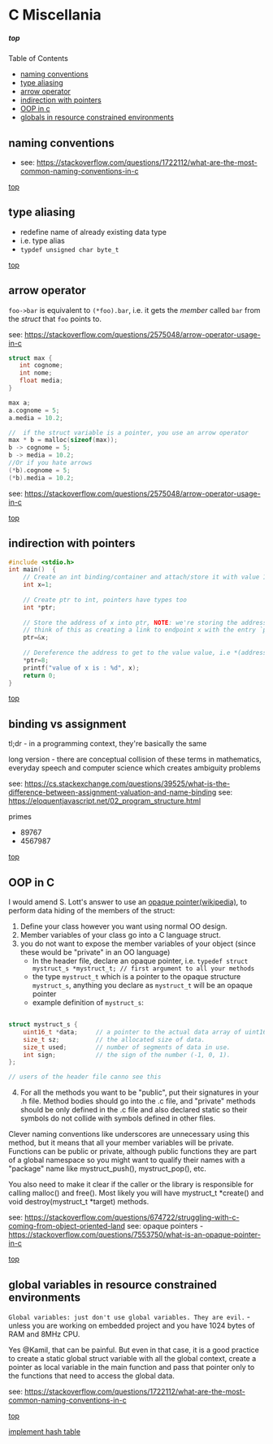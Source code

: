 # C Miscellania

##### top

Table of Contents
- [naming conventions](#naming-conventions)
- [type aliasing](#type-aliasing)
- [arrow operator](#arrow-operator)
- [indirection with pointers](#indirection-with-pointers)
- [OOP in c](#oop-in-c)
- [globals in resource constrained environments](#global-variables-in-resource-constrained-environments)

## naming conventions 
- see: https://stackoverflow.com/questions/1722112/what-are-the-most-common-naming-conventions-in-c

[top](#top)

## type aliasing
- redefine name of already existing data type
- i.e. type alias
- `typdef unsigned char byte_t`

[top](#top)

## arrow operator
`foo->bar` is equivalent to `(*foo).bar`, i.e. it gets the *member* called `bar` from the *struct* that `foo` points to.

see: https://stackoverflow.com/questions/2575048/arrow-operator-usage-in-c

```c
struct max {
   int cognome;
   int nome;
   float media;
}

max a;
a.cognome = 5;
a.media = 10.2;

//  if the struct variable is a pointer, you use an arrow operator
max * b = malloc(sizeof(max));
b -> cognome = 5;
b -> media = 10.2;
//Or if you hate arrows
(*b).cognome = 5;
(*b).media = 10.2;
```
see: https://stackoverflow.com/questions/2575048/arrow-operator-usage-in-c

[top](#top)

## indirection with pointers

```c
#include <stdio.h>  
int main()  {  
    // Create an int binding/container and attach/store it with value 1
    int x=1;
    
    // Create ptr to int, pointers have types too
    int *ptr;
    
    // Store the address of x into ptr, NOTE: we're storing the address which is distinct from the value
    // think of this as creating a link to endpoint x with the entry `ptr`
    ptr=&x;
    
    // Dereference the address to get to the value value, i.e *(address) -> value
    *ptr=8;
    printf("value of x is : %d", x);  
    return 0;
}
```

[top](#top)

## binding vs assignment

tl;dr - in a programming context, they're basically the same

long version - there are conceptual collision of these terms in mathematics, everyday speech and computer science which creates ambiguity problems

see: https://cs.stackexchange.com/questions/39525/what-is-the-difference-between-assignment-valuation-and-name-binding
see: https://eloquentjavascript.net/02_program_structure.html

primes
- 89767
- 4567987

[top](#top)

## OOP in C

I would amend S. Lott's answer to use an [opaque pointer(wikipedia)](http://en.wikipedia.org/wiki/Opaque_pointer#C), to perform data hiding of the members of the struct:

1. Define your class however you want using normal OO design.
2. Member variables of your class go into a C language struct.
3. you do not want to expose the member variables of your object (since these would be "private" in an OO language)
    - In the header file, declare an opaque pointer, i.e. `typedef struct mystruct_s *mystruct_t; // first argument to all your methods`
    - the  type `mystruct_t` which is a pointer to the opaque structure `mystruct_s`, anything you declare as `mystruct_t` will be an opaque pointer
    - example definition of `mystruct_s`:
```c

struct mystruct_s {
    uint16_t *data;     // a pointer to the actual data array of uint16_t.
    size_t sz;          // the allocated size of data.
    size_t used;        // number of segments of data in use.
    int sign;           // the sign of the number (-1, 0, 1).
};

// users of the header file canno see this
   ```
4. For all the methods you want to be "public", put their signatures in your .h file. Method bodies should go into the .c file, and "private" methods should be only defined in the .c file and also declared static so their symbols do not collide with symbols defined in other files.

Clever naming conventions like underscores are unnecessary using this method, but it means that all your member variables will be private. Functions can be public or private, although public functions they are part of a global namespace so you might want to qualify their names with a "package" name like mystruct_push(), mystruct_pop(), etc.

You also need to make it clear if the caller or the library is responsible for calling malloc() and free(). Most likely you will have mystruct_t *create() and void destroy(mystruct_t *target) methods.

see: https://stackoverflow.com/questions/674722/struggling-with-c-coming-from-object-oriented-land
see: opaque pointers - https://stackoverflow.com/questions/7553750/what-is-an-opaque-pointer-in-c

[top](#top)

## global variables in resource constrained environments

`Global variables: just don't use global variables. They are evil.` - unless you are working on embedded project and you have 1024 bytes of RAM and 8MHz CPU.

Yes @Kamil, that can be painful. But even in that case, it is a good practice to create a static global struct variable with all the global context, create a pointer as local variable in the main function and pass that pointer only to the functions that need to access the global data. 

see: https://stackoverflow.com/questions/1722112/what-are-the-most-common-naming-conventions-in-c

[top](#top)

[implement hash table](https://gist.github.com/cellularmitosis/9db34df37d3df91709ad3e4faf93c417)